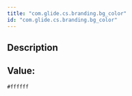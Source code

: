 ```yaml
---
title: "com.glide.cs.branding.bg_color"
id: "com.glide.cs.branding.bg_color"
---
```

## Description



## Value: 
```
#ffffff
```